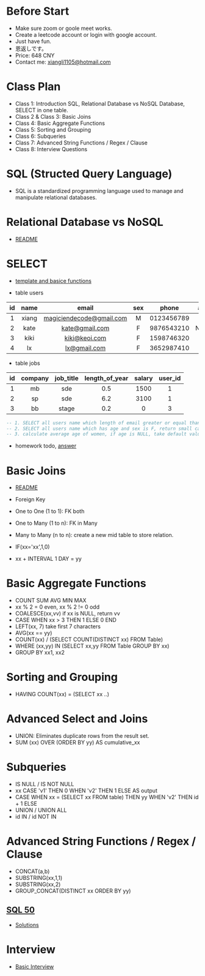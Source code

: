 # Before Start
- Make sure zoom or goole meet works.
- Create a leetcode account or login with google account.
- Just have fun.
- 恩返しです。
- Price: 648 CNY
- Contact me: xiangli1105@hotmail.com

# Class Plan
- Class 1: Introduction SQL, Relational Database vs NoSQL Database, SELECT in one table.
- Class 2 & Class 3: Basic Joins
- Class 4: Basic Aggregate Functions
- Class 5: Sorting and Grouping
- Class 6: Subqueries
- Class 7: Advanced String Functions / Regex / Clause
- Class 8: Interview Questions

# SQL (Structed Query Language)
- SQL is a standardized programming language used to manage and manipulate relational databases.

# Relational Database vs NoSQL
- [README](https://github.com/MagicienDeCode/SQL-ALL-IN-ONE/blob/master/1.0.relational-db-vs-kv-db.md)

# SELECT 
- [template and basice functions](https://github.com/MagicienDeCode/SQL-ALL-IN-ONE/blob/master/2.0.select.md)

- table users

|  id  |  name | email | sex | phone | age |
|:---:|:---:|:---:|:---:|:---:|:---:|
|1|xiang|magiciendecode@gmail.com|M|0123456789|32|
|2|kate|kate@gmail.com|F|9876543210|NULL|
|3|kiki|kiki@keoi.com|F|1598746320|21|
|4|lx|lx@gmail.com|F|3652987410|23|

- table jobs

|  id | company |  job_title | length_of_year | salary | user_id |
|:---:|:---:|:---:|:---:|:---:|:---:|
|1|mb|sde|0.5|1500| 1 |
|2|sp|sde|6.2|3100| 1 |
|3|bb|stage|0.2|0| 3 |

```sql
-- 1. SELECT all users name which length of email greater or equal than 14, return upper case name, example: KIKI
-- 2. SELECT all users name which has age and sex is F, return small case name: example: kiki
-- 3. calculate average age of women, if age is NULL, take default value 18
```
- homework todo, [answer](https://github.com/MagicienDeCode/SQL-ALL-IN-ONE/blob/master/2.1.todo.md)

# Basic Joins

- [README](https://github.com/MagicienDeCode/SQL-ALL-IN-ONE/blob/master/3.0.basic-joins.md)
- Foreign Key
- One to One (1 to 1): FK both
- One to Many (1 to n): FK in Many
- Many to Many (n to n): create a new mid table to store relation.

- IF(xx='xx',1,0)
- xx + INTERVAL 1 DAY = yy

# Basic Aggregate Functions
- COUNT SUM AVG MIN MAX
- xx % 2 = 0 even, xx % 2 != 0 odd
- COALESCE(xx,vv) if xx is NULL, return vv
- CASE WHEN xx > 3 THEN 1 ELSE 0 END
- LEFT(xx, 7) take first 7 characters
- AVG(xx == yy)
- COUNT(xx) / (SELECT COUNT(DISTINCT xx) FROM Table)
- WHERE (xx,yy) IN (SELECT xx,yy FROM Table GROUP BY xx)
- GROUP BY xx1, xx2

# Sorting and Grouping
- HAVING COUNT(xx) = (SELECT xx ..)

# Advanced Select and Joins
- UNION: Eliminates duplicate rows from the result set.
- SUM (xx) OVER (ORDER BY yy) AS cumulative_xx

# Subqueries
- IS NULL / IS NOT NULL
- xx CASE 'v1' THEN 0 WHEN 'v2' THEN 1 ELSE AS output
- CASE WHEN xx = (SELECT xx FROM table) THEN yy WHEN 'v2' THEN id + 1 ELSE
- UNION / UNION ALL
- id IN / id NOT IN

# Advanced String Functions / Regex / Clause
- CONCAT(a,b)
- SUBSTRING(xx,1,1)
- SUBSTRING(xx,2)
- GROUP_CONCAT(DISTINCT xx ORDER BY yy)

## [SQL 50](https://leetcode.com/studyplan/top-sql-50/)
- [Solutions](https://github.com/MagicienDeCode/SQL-ALL-IN-ONE/blob/master/3.50.solutions.md)

# Interview
- [Basic Interview](https://github.com/MagicienDeCode/SQL-ALL-IN-ONE/blob/master/4.0.interview.md)